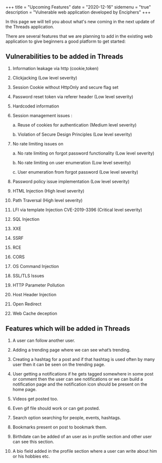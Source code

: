 +++
title = "Upcoming Features"
date = "2020-12-16"
sidemenu = "true"
description = "Vulnerable web application developed by Enciphers"
+++

 In this  page  we will tell you about  what's new  coming in the next update of the Threads application.

 There are several features that we are planning to add in the existing web application to give beginners a good platform to get started:

## Vulnerabilities to be added in Threads

1. Information leakage via http (cookie,token)

2. Clickjacking (Low level severity) 

3. Session Cookie without HttpOnly and secure flag set

4. Password reset token via referer header (Low level severity)

5. Hardcoded information 

6. Session management issues :

   a. Reuse of cookies for authentication (Medium level severity)

   b. Violation of Secure Design Principles (Low level severity)

7. No rate limiting issues on

   a. No rate limiting on forgot password functionality (Low level severity)

   b. No rate limiting on user enumeration (Low level severity)

   c. User enumeration from  forgot password (Low level severity)

8. Password policy issue implementation (Low level severity)

9. HTML Injection (High level severity)

10. Path Traversal (High level severity)

11. LFI via template Injection CVE-2019-3396 (Critical level severity)

12. SQL Injection

13. XXE

14. SSRF

15. RCE

16. CORS

17. OS Command Injection

18. SSL/TLS Issues

19. HTTP Parameter Pollution

20. Host Header Injection

21. Open Redirect

22. Web Cache deception

## Features which will be added in Threads

1. A user can  follow another user.

2. Adding  a trending page where we can see what’s trending.

3. Creating a hashtag for a post and if that hashtag is used often by many user then it can be seen on the trending page.
 
4. User getting a notifications if he gets tagged somewhere in some post or comment then the user can see notifications or we can build a notification page and the notification icon should be present on the home page.

5. Videos get posted too.

6. Even gif  file should work or can get posted.

7. Search option searching for  people, events, hashtags.

8. Bookmarks present on post to bookmark them.

9. Birthdate can be added  of an user as in profile section and other user can see this section.

10. A bio field  added in the profile section where a user can write about him or his hobbies etc.

 




